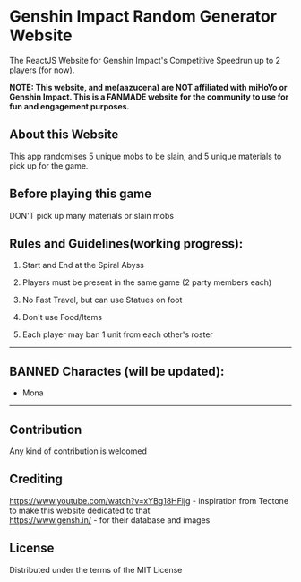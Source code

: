 # Genshin Impact Random Generator Website
The ReactJS Website for Genshin Impact's Competitive Speedrun up to 2 players (for now). 

**NOTE: This website, and me(aazucena) are NOT affiliated with miHoYo or Genshin Impact. 
This is a FANMADE website for the community to use for fun and engagement purposes.**

## About this Website
This app randomises 5 unique mobs to be slain, and 5 unique materials to pick up for the game.

## Before playing this game
DON'T pick up many materials or slain mobs

## Rules and Guidelines(working progress):

1. Start and End at the Spiral Abyss

2. Players must be present in the same game (2 party members each)

3. No Fast Travel, but can use Statues on foot

4. Don't use Food/Items

5. Each player may ban 1 unit from each other's roster

----------------
## BANNED Charactes (will be updated): 
- Mona
----------------

## Contribution
Any kind of contribution is welcomed

## Crediting
https://www.youtube.com/watch?v=xYBg18HFijg - inspiration from Tectone to make this website dedicated to that<br />
https://www.gensh.in/ - for their database and images

## License
Distributed under the terms of the MIT License
